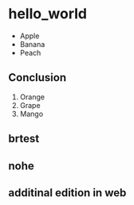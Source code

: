 # hello_world

- Apple
- Banana
- Peach

## Conclusion

1. Orange
1. Grape
1. Mango

## brtest

## nohe

## additinal edition in web
